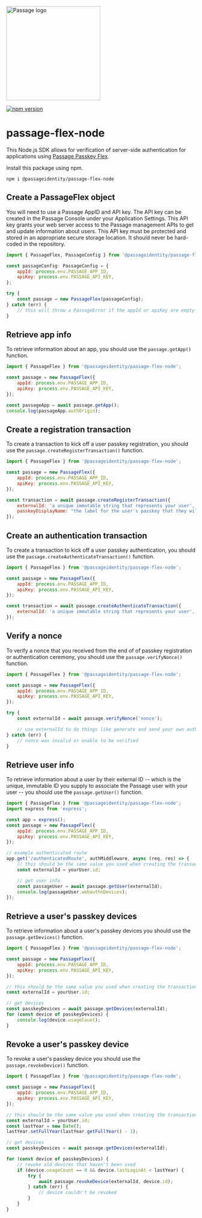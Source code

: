 <img src="https://storage.googleapis.com/passage-docs/passage-logo-gradient.svg" alt="Passage logo" style="width:250px;"/>

[![npm version](https://badge.fury.io/js/@passageidentity%2Fpassage-flex-node.svg)](https://badge.fury.io/js/@passageidentity%2Fpassage-flex-node)

# passage-flex-node

This Node.js SDK allows for verification of server-side authentication for applications using [Passage Passkey Flex](https://passage.id).

Install this package using npm.

```
npm i @passageidentity/passage-flex-node
```

## Create a PassageFlex object

You will need to use a Passage AppID and API key. The API key can be created in the Passage Console under your Application Settings. This API key grants your web server access to the Passage management APIs to get and update information about users. This API key must be protected and stored in an appropriate secure storage location. It should never be hard-coded in the repository.

```javascript
import { PassageFlex, PassageConfig } from '@passageidentity/passage-flex-node';

const passageConfig: PassageConfig = {
    appId: process.env.PASSAGE_APP_ID,
    apiKey: process.env.PASSAGE_API_KEY,
};

try {
    const passage = new PassageFlex(passageConfig);
} catch (err) {
    // this will throw a PassageError if the appId or apiKey are empty
}
```

## Retrieve app info

To retrieve information about an app, you should use the `passage.getApp()` function.

```javascript
import { PassageFlex } from '@passageidentity/passage-flex-node';

const passage = new PassageFlex({
    appId: process.env.PASSAGE_APP_ID,
    apiKey: process.env.PASSAGE_API_KEY,
});

const passageApp = await passage.getApp();
console.log(passageApp.authOrigin);
```

## Create a registration transaction

To create a transaction to kick off a user passkey registration, you should use the `passage.createRegisterTransaction()` function.

```javascript
import { PassageFlex } from '@passageidentity/passage-flex-node';

const passage = new PassageFlex({
    appId: process.env.PASSAGE_APP_ID,
    apiKey: process.env.PASSAGE_API_KEY,
});

const transaction = await passage.createRegisterTransaction({
    externalId: 'a unique immutable string that represents your user',
    passkeyDisplayName: "the label for the user's passkey that they will see when logging in",
});
```

## Create an authentication transaction

To create a transaction to kick off a user passkey authentication, you should use the `passage.createAuthenticateTransaction()` function.

```javascript
import { PassageFlex } from '@passageidentity/passage-flex-node';

const passage = new PassageFlex({
    appId: process.env.PASSAGE_APP_ID,
    apiKey: process.env.PASSAGE_API_KEY,
});

const transaction = await passage.createAuthenticateTransaction({
    externalId: 'a unique immutable string that represents your user',
});
```

## Verify a nonce

To verify a nonce that you received from the end of of passkey registration or authentication ceremony, you should use the `passage.verifyNonce()` function.

```javascript
import { PassageFlex } from '@passageidentity/passage-flex-node';

const passage = new PassageFlex({
    appId: process.env.PASSAGE_APP_ID,
    apiKey: process.env.PASSAGE_API_KEY,
});

try {
    const externalId = await passage.verifyNonce('nonce');

    // use externalId to do things like generate and send your own auth token
} catch (err) {
    // nonce was invalid or unable to be verified
}
```

## Retrieve user info

To retrieve information about a user by their external ID -- which is the unique, immutable ID you supply to associate the Passage user with your user -- you should use the `passage.getUser()` function.

```javascript
import { PassageFlex } from '@passageidentity/passage-flex-node';
import express from 'express';

const app = express();
const passage = new PassageFlex({
    appId: process.env.PASSAGE_APP_ID,
    apiKey: process.env.PASSAGE_API_KEY,
});

// example authenticated route
app.get('/authenticatedRoute', authMiddleware, async (req, res) => {
    // this should be the same value you used when creating the transaction
    const externalId = yourUser.id;

    // get user info
    const passageUser = await passage.getUser(externalId);
    console.log(passageUser.webauthnDevices);
});
```

## Retrieve a user's passkey devices

To retrieve information about a user's passkey devices you should use the `passage.getDevices()` function.

```javascript
import { PassageFlex } from '@passageidentity/passage-flex-node';

const passage = new PassageFlex({
    appId: process.env.PASSAGE_APP_ID,
    apiKey: process.env.PASSAGE_API_KEY,
});

// this should be the same value you used when creating the transaction
const externalId = yourUser.id;

// get devices
const passkeyDevices = await passage.getDevices(externalId);
for (const device of passkeyDevices) {
    console.log(device.usageCount);
}
```

## Revoke a user's passkey device

To revoke a user's passkey device you should use the `passage.revokeDevice()` function.

```javascript
import { PassageFlex } from '@passageidentity/passage-flex-node';

const passage = new PassageFlex({
    appId: process.env.PASSAGE_APP_ID,
    apiKey: process.env.PASSAGE_API_KEY,
});

// this should be the same value you used when creating the transaction
const externalId = yourUser.id;
const lastYear = new Date();
lastYear.setFullYear(lastYear.getFullYear() - 1);

// get devices
const passkeyDevices = await passage.getDevices(externalId);

for (const device of passkeyDevices) {
    // revoke old devices that haven't been used
    if (device.usageCount == 0 && device.lastLoginAt < lastYear) {
        try {
            await passage.revokeDevice(externalId, device.id);
        } catch (err) {
            // device couldn't be revoked
        }
    }
}
```
